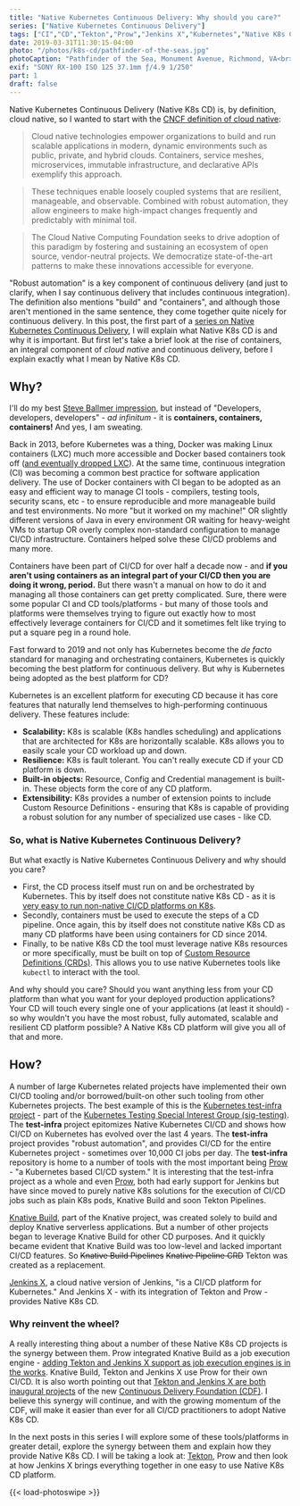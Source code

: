 ```yaml
---
title: "Native Kubernetes Continuous Delivery: Why should you care?"
series: ["Native Kubernetes Continuous Delivery"]
tags: ["CI","CD","Tekton","Prow","Jenkins X","Kubernetes","Native K8s CD"]
date: 2019-03-31T11:30:15-04:00
photo: "/photos/k8s-cd/pathfinder-of-the-seas.jpg"
photoCaption: "Pathfinder of the Sea, Monument Avenue, Richmond, VA<br>Photograph by Kurt Madel ©2019"
exif: "SONY RX-100 ISO 125 37.1mm ƒ/4.9 1/250"
part: 1
draft: false
---
```

Native Kubernetes Continuous Delivery (Native K8s CD) is, by definition, cloud native, so I wanted to start with the [CNCF definition of cloud native](https://github.com/cncf/toc/blob/master/DEFINITION.md):

>Cloud native technologies empower organizations to build and run scalable applications in modern, dynamic environments such as public, private, and hybrid clouds. Containers, service meshes, microservices, immutable infrastructure, and declarative APIs exemplify this approach.

>These techniques enable loosely coupled systems that are resilient, manageable, and observable. Combined with robust automation, they allow engineers to make high-impact changes frequently and predictably with minimal toil.

>The Cloud Native Computing Foundation seeks to drive adoption of this paradigm by fostering and sustaining an ecosystem of open source, vendor-neutral projects. We democratize state-of-the-art patterns to make these innovations accessible for everyone.

"Robust automation" is a key component of continuous delivery (and just to clarify, when I say continuous delivery that includes continuous integration). The definition also mentions "build" and "containers", and although those aren't mentioned in the same sentence, they come together quite nicely for continuous delivery. In this post, the first part of a [series on Native Kubernetes Continuous Delivery](/series/native-kubernetes-continuous-delivery/), I will explain what Native K8s CD is and why it is important. But first let's take a brief look at the rise of containers, an integral component of *cloud native* and continuous delivery, before I explain exactly what I mean by Native K8s CD.

## Why?
I'll do my best [Steve Ballmer impression](https://www.youtube.com/watch?v=Vhh_GeBPOhs), but instead of "Developers, developers, developers" - *ad infinitum* - it is **containers, containers, containers!** And yes, I am sweating. 

Back in 2013, before Kubernetes was a thing, Docker was making Linux containers (LXC) much more accessible and Docker based containers took off ([and eventually dropped LXC](https://www.infoq.com/news/2014/03/docker_0_9)). At the same time, continuous integration (CI) was becoming a common best practice for software application delivery. The use of Docker containers with CI began to be adopted as an easy and efficient way to manage CI tools - compilers, testing tools, security scans, etc - to ensure reproducible and more manageable build and test environments. No more "but it worked on my machine!" OR slightly different versions of Java in every environment OR waiting for heavy-weight VMs to startup OR overly complex non-standard configuration to manage CI/CD infrastructure. Containers helped solve these CI/CD problems and many more.

Containers have been part of CI/CD for over half a decade now - and **if you aren't using containers as an integral part of your CI/CD then you are doing it wrong, period.** But there wasn't a manual on how to do it and managing all those containers can get pretty complicated. Sure, there were some popular CI and CD tools/platforms - but many of those tools and platforms were themselves trying to figure out exactly how to  most effectively leverage containers for CI/CD and it sometimes felt like trying to put a square peg in a round hole.

Fast forward to 2019 and not only has Kubernetes become the *de facto* standard for managing and orchestrating containers, Kubernetes is quickly becoming the best platform for continuous delivery. But why is Kubernetes being adopted as the best platform for CD?

Kubernetes is an excellent platform for executing CD because it has core features that naturally lend themselves to high-performing continuous delivery. These features include:

* **Scalability:** K8s is scalable (K8s handles scheduling) and applications that are architected for K8s are horizontally scalable. K8s allows you to easily scale your CD workload up and down.
* **Resilience:** K8s is fault tolerant. You can't really execute CD if your CD platform is down.
* **Built-in objects:** Resource, Config and Credential management is built-in. These objects form the core of any CD platform.
* **Extensibility:** K8s provides a number of extension points to include Custom Resource Definitions - ensuring that K8s is capable of providing a robust solution for any number of specialized use cases - like CD.

### So, what is Native Kubernetes Continuous Delivery?
But what exactly is Native Kubernetes Continuous Delivery and why should you care?

- First, the CD process itself must run on and be orchestrated by Kubernetes. This by itself does not constitute native K8s CD - as it is [very easy to run non-native CI/CD platforms on K8s](https://github.com/helm/charts/tree/master/stable/jenkins).
- Secondly, containers must be used to execute the steps of a CD pipeline. Once again, this by itself does not constitute native K8s CD as many CD platforms have been using containers for CD since 2014.
- Finally, to be native K8s CD the tool must leverage native K8s resources or more specifically, must be built on top of [Custom Resource Definitions (CRDs)](https://kubernetes.io/docs/tasks/access-kubernetes-api/custom-resources/custom-resource-definitions/). This allows you to use native Kubernetes tools like `kubectl` to interact with the tool.

And why should you care? Should you want anything less from your CD platform than what you want for your deployed production applications? Your CD will touch every single one of your applications (at least it should) - so why wouldn't you have the most robust, fully automated, scalable and resilient CD platform possible? A Native K8s CD platform will give you all of that and more.

## How?
A number of large Kubernetes related projects have implemented their own CI/CD tooling and/or borrowed/built-on other such tooling from other Kubernetes projects. The best example of this is the [Kubernetes test-infra project](https://github.com/kubernetes/test-infra) - part of the [Kubernetes Testing Special Interest Group (sig-testing)](https://github.com/kubernetes/community/tree/master/sig-testing). The **test-infra** project epitomizes Native Kubernetes CI/CD and shows how CI/CD on Kubernetes has evolved over the last 4 years. The **test-infra** project provides "robust automation", and provides CI/CD for the entire Kubernetes project - sometimes over 10,000 CI jobs per day. The **test-infra** repository is home to a number of tools with the most important being [Prow](https://github.com/kubernetes/test-infra/tree/master/prow) - "a Kubernetes based CI/CD system." It is interesting that the test-infra project as a whole and even [Prow](https://github.com/kubernetes/test-infra/blob/master/prow/cmd/README.md#auxiliary-components), both had early support for Jenkins but have since moved to purely native K8s solutions for the execution of CI/CD jobs such as plain K8s pods, Knative Build and soon Tekton Pipelines.

[Knative Build](https://github.com/knative/build), part of the Knative project, was created solely to build and deploy Knative serverless applications. But a number of other projects began to leverage Knative Build for other CD purposes. And it quickly became evident that Knative Build was too low-level and lacked important CI/CD features. So ~~Knative Build Pipelines~~ ~~Knative Pipeline CRD~~ Tekton was created as a replacement.

[Jenkins X](https://jenkins-x.io/documentation/), a cloud native version of Jenkins, "is a CI/CD platform for Kubernetes." And Jenkins X - with its integration of Tekton and Prow - provides Native K8s CD.

### Why reinvent the wheel?
A really interesting thing about a number of these Native K8s CD projects is the synergy between them. Prow integrated Knative Build as a job execution engine - [adding Tekton and Jenkins X support as job execution engines is in the works](https://github.com/kubernetes/test-infra/pull/11888). Knative Build, Tekton and Jenkins X use Prow for their own CI/CD. It is also worth pointing out that [Tekton and Jenkins X are both inaugural projects](https://cd.foundation/projects/) of the new [Continuous Delivery Foundation (CDF)](https://cd.foundation/). I believe this synergy will continue, and with the growing momentum of the CDF, will make it easier than ever for all CI/CD practitioners to adopt Native K8s CD.

In the next posts in this series I will explore some of these tools/platforms in greater detail, explore the synergy between them and explain how they provide Native K8s CD. I will be taking a look at: [Tekton](../tekton-standardizing-native-kubernetes-cd), Prow and then look at how Jenkins X brings everything together in one easy to use Native K8s CD platform.

{{< load-photoswipe >}}